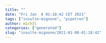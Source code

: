 ```yaml
---
title: ""
date: "Fri Jan  8 01:18:42 CET 2021"
tags: ["insulte-mignone", "pipotron"]
author: m1ch3l
categories: ["generated"]
slug: "insulte-mignone/2021-01-08-01:18:42"
---
```



